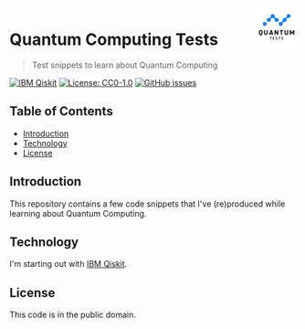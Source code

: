 <a href="https://www.bernardi.cloud">
    <img src=".readme-files/icon.png" alt="Quantum Computing Tests" title="Quantum Computing Tests" align="right" height="72" />
</a>

# Quantum Computing Tests
> Test snippets to learn about Quantum Computing

[![IBM Qiskit](https://img.shields.io/badge/ibm-qiskit-blue.svg)](https://www.ibm.com/quantum/qiskit/)
[![License: CC0-1.0](https://licensebuttons.net/l/zero/1.0/80x15.png)](http://creativecommons.org/publicdomain/zero/1.0/)
[![GitHub issues](https://img.shields.io/github/issues/pbswengineering/quantum-tests.svg)](https://github.com/pbswengineering/quantum-tests/issues)

## Table of Contents

- [Introduction](#introduction)
- [Technology](#technology)
- [License](#license)

## Introduction

This repository contains a few code snippets that I've (re)produced while learning about Quantum Computing.

## Technology

I'm starting out with [IBM Qiskit](https://www.ibm.com/quantum/qiskit).

## License

This code is in the public domain.